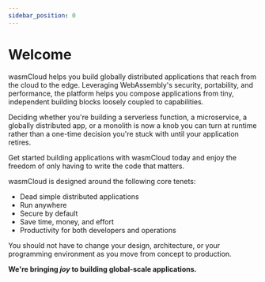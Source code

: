 ```yaml
---
sidebar_position: 0
---
```


# Welcome

wasmCloud helps you build globally distributed applications that reach from the cloud to the edge. Leveraging WebAssembly's security, portability, and performance, the platform helps you compose applications from tiny, independent building blocks loosely coupled to capabilities.

Deciding whether you're building a serverless function, a microservice, a globally distributed app, or a monolith is now a knob you can turn at runtime rather than a one-time decision you're stuck with until your application retires.

Get started building applications with wasmCloud today and enjoy the freedom of only having to write the code that matters.

wasmCloud is designed around the following core tenets:

- Dead simple distributed applications
- Run anywhere
- Secure by default
- Save time, money, and effort
- Productivity for both developers and operations

You should not have to change your design, architecture, or your programming environment as you move from concept to production.

**We're bringing _joy_ to building global-scale applications.**
